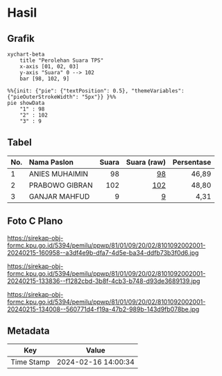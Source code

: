 # Hasil

## Grafik

```mermaid
xychart-beta
    title "Perolehan Suara TPS"
    x-axis [01, 02, 03]
    y-axis "Suara" 0 --> 102
    bar [98, 102, 9]
```

```mermaid
%%{init: {"pie": {"textPosition": 0.5}, "themeVariables": {"pieOuterStrokeWidth": "5px"}} }%%
pie showData
    "1" : 98
    "2" : 102
    "3" : 9
```

## Tabel

| No. | Nama Paslon    | Suara | Suara (raw) | Persentase |
|:--- |:-------------- | -----:| -----------:| ----------:|
| 1   | ANIES MUHAIMIN | 98    | [98][p-1]   | 46,89      |
| 2   | PRABOWO GIBRAN | 102   | [102][p-2]  | 48,80      |
| 3   | GANJAR MAHFUD  | 9     | [9][p-3]    | 4,31       |


[p-1]: https://github.com/gigit-pemilu/pemilu-2024-81-maluku/blob/main/pilpres/hitung-suara/sub/81-maluku/sub/01-maluku-tengah/sub/09-banda/sub/2002-dwiwarna/sub/001-tps/sub/paslon-1.txt
[p-2]: https://github.com/gigit-pemilu/pemilu-2024-81-maluku/blob/main/pilpres/hitung-suara/sub/81-maluku/sub/01-maluku-tengah/sub/09-banda/sub/2002-dwiwarna/sub/001-tps/sub/paslon-2.txt
[p-3]: https://github.com/gigit-pemilu/pemilu-2024-81-maluku/blob/main/pilpres/hitung-suara/sub/81-maluku/sub/01-maluku-tengah/sub/09-banda/sub/2002-dwiwarna/sub/001-tps/sub/paslon-3.txt

## Foto C Plano

https://sirekap-obj-formc.kpu.go.id/5394/pemilu/ppwp/81/01/09/20/02/8101092002001-20240215-160958--a3df4e9b-dfa7-4d5e-ba34-ddfb73b3f0d6.jpg

https://sirekap-obj-formc.kpu.go.id/5394/pemilu/ppwp/81/01/09/20/02/8101092002001-20240215-133836--f1282cbd-3b8f-4cb3-b748-d93de3689139.jpg

https://sirekap-obj-formc.kpu.go.id/5394/pemilu/ppwp/81/01/09/20/02/8101092002001-20240215-134008--560771d4-f19a-47b2-989b-143d9fb078be.jpg


## Metadata

| Key        | Value               |
| ---------- | ------------------- |
| Time Stamp | 2024-02-16 14:00:34 |



